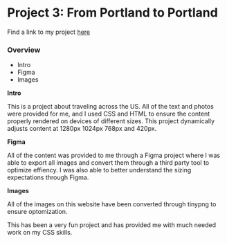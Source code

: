 # Project 3: From Portland to Portland

Find a link to my project [here](https://grantwasil.github.io/web_project_3/)

### Overview
* Intro
* Figma
* Images

**Intro**

This is a project about traveling across the US. All of the text and photos were provided for me, and I used CSS and HTML to ensure the content properly rendered on devices of different sizes. This project dynamically adjusts content at 1280px 1024px 768px and 420px.

**Figma**

All of the content was provided to me through a Figma project where I was able to export all images and convert them through a third party tool to optimize effiency. I was also able to better understand the sizing expectations through Figma.

**Images**

All of the images on this website have been converted through tinypng to ensure optomization. 


This has been a very fun project and has provided me with much needed work on my CSS skills. 

